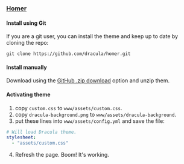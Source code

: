 ### [Homer](https://github.com/bastienwirtz/homer)

#### Install using Git

If you are a git user, you can install the theme and keep up to date by cloning the repo:

    git clone https://github.com/dracula/homer.git

#### Install manually

Download using the [GitHub .zip download](https://github.com/dracula/homer/archive/master.zip) option and unzip them.

#### Activating theme

1. copy ``custom.css`` to ``www/assets/custom.css``.
2. copy ``dracula-background.png`` to ``www/assets/dracula-background``.
3. put these lines into ``www/assets/config.yml`` and save the file:

```yml
# Will load Dracula theme.
stylesheet:
  - "assets/custom.css"
```

4. Refresh the page. Boom! It's working.
